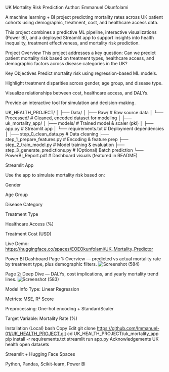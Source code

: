 
UK Mortality Risk Prediction
Author: Emmanuel Okunfolami

A machine learning + BI project predicting mortality rates across UK patient cohorts using demographic, treatment, cost, and healthcare access data.

This project combines a predictive ML pipeline, interactive visualizations (Power BI), and a deployed Streamlit app to support insights into health inequality, treatment effectiveness, and mortality risk prediction.

Project Overview
This project addresses a key question:
Can we predict patient mortality risk based on treatment types, healthcare access, and demographic factors across disease categories in the UK?

Key Objectives
Predict mortality risk using regression-based ML models.

Highlight treatment disparities across gender, age group, and disease type.

Visualize relationships between cost, healthcare access, and DALYs.

Provide an interactive tool for simulation and decision-making.

UK_HEALTH_PROJECT/
│
├── Data/
│   ├── Raw/               # Raw source data
│   └── Processed/         # Cleaned, encoded dataset for modeling
│
├── uk_mortality_app/
│   ├── models/            # Trained model & scaler (pkl)
│   ├── app.py             # Streamlit app
│   └── requirements.txt   # Deployment dependencies
│
├── step_0_clean_data.py         # Data cleaning
├── step_1_prepare_features.py   # Encoding & feature prep
├── step_2_train_model.py        # Model training & evaluation
├── step_3_generate_predictions.py # (Optional) Batch prediction
└── PowerBI_Report.pdf           # Dashboard visuals (featured in README)


Streamlit App

Use the app to simulate mortality risk based on:

Gender

Age Group

Disease Category

Treatment Type

Healthcare Access (%)

Treatment Cost (USD)

Live Demo:
https://huggingface.co/spaces/EOEOkunfolami/UK_Mortality_Predictor

Power BI Dashboard
Page 1: Overview — predicted vs actual mortality rate by treatment type, plus demographic filters.
![Screenshot (584)](https://github.com/user-attachments/assets/d86babc8-7c40-4255-bc95-be8ed04f7b68)

Page 2: Deep Dive — DALYs, cost implications, and yearly mortality trend lines.
![Screenshot (583)](https://github.com/user-attachments/assets/00f36aeb-1e55-4113-bddb-b97ee1fbfdf2)

Model Info
Type: Linear Regression

Metrics: MSE, R² Score

Preprocessing: One-hot encoding + StandardScaler

Target Variable: Mortality Rate (%)

Installation (Local)
bash
Copy
Edit
git clone https://github.com/Immanuel-01/UK_HEALTH_PROJECT.git
cd UK_HEALTH_PROJECT/uk_mortality_app
pip install -r requirements.txt
streamlit run app.py
Acknowledgements
UK health open datasets

Streamlit + Hugging Face Spaces

Python, Pandas, Scikit-learn, Power BI
